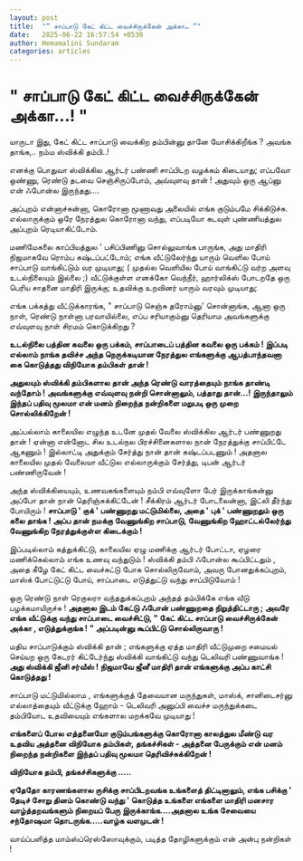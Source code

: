```yaml
---
layout: post
title:  "“ சாப்பாடு கேட் கிட்ட வைச்சிருக்கேன் அக்கா… “"
date:   2025-06-22 16:57:54 +0530
author: Hemamalini Sundaram
categories: articles
---
```


#  " சாப்பாடு கேட் கிட்ட வைச்சிருக்கேன் அக்கா...! " 

யாருடா இது, கேட் கிட்ட சாப்பாடு வைக்கிற தம்பின்னு தானே யோசிக்கிறீங்க ? அவங்க
தாங்க,.. நம்ம ஸ்விக்கி தம்பி..!

எனக்கு பொதுவா ஸ்விக்கில ஆர்டர் பண்ணி சாப்பிடற வழக்கம் கிடையாது; எப்பவோ ஒண்ணு, ரெண்டு
தடவை செஞ்சிருப்போம், அவ்வுளவு தான் ! அதுவும் ஒரு ஆப்னு என் ஃபோன்ல இருந்தது....

அப்புறம் என்னாச்சுன்னா, கொரோனா மூணாவது அலையில் எங்க குடும்பமே சிக்கிடுச்சு.
எல்லாருக்கும் ஒரே நேரத்துல கொரோனா வந்து, எப்படியோ கடவுள் புண்ணியத்துல அப்புறம்
ரெடியாகிட்டோம்.

மணிமேகலை காப்பியத்துல ' பசிப்பிணினு சொல்லுவாங்க பாருங்க, அது மாதிரி நிஜமாகவே
ரொம்ப கஷ்டப்பட்டோம்; எங்க வீட்டுலேர்ந்து யாரும் வெளில போய் சாப்பாடு வாங்கிட்டும் வர
முடியாது; ( முதல்ல வெளியில போய் வாங்கிட்டு வர்ற அளவு உடல்நிலையும் இல்லை ;)
வீட்டுக்குள்ள எனக்கோ வெந்நீர், ஹார்லிக்ஸ் போடறதே ஒரு பெரிய சாதனை மாதிரி இருக்கு;
உதவிக்கு உறவினர் யாரும் வரவும் முடியாது;

எங்க பக்கத்து வீட்டுக்காரங்க, " சாப்பாடு செஞ்சு தரோம்னு' சொன்னாங்க, ஆனா ஒரு நாள்,
ரெண்டு நாள்னா பரவாயில்லை, எப்ப சரியாகும்னு தெரியாம அவங்களுக்கு எவ்வுளவு நாள்
சிரமம் கொடுக்கிறது ?

**உடல்நிலை பத்தின கவலை ஒரு பக்கம், சாப்பாடைப் பத்தின கவலை ஒரு பக்கம் ! இப்படி
எல்லாம் நாங்க தவிச்ச அந்த நெருக்கடியான நேரத்துல எங்களுக்கு ஆபத்பாந்தவனா கை கொடுத்தது
விநியோக தம்பிகள் தான் !**

**அதுலயும் ஸ்விக்கி தம்பிகளால தான் அந்த ரெண்டு வாரத்தையும் நாங்க தாண்டி வந்தோம் !
அவங்களுக்கு எவ்வுளவு நன்றி சொன்னாலும், பத்தாது தான்...! இருந்தாலும் இந்தப் பதிவு
மூலமா என் மனம் நிறைந்த நன்றிகளை மறுபடி ஒரு முறை சொல்லிக்கிறேன் !**

அப்பல்லாம் காலையில எழுந்த உடனே முதல் வேலை ஸ்விக்கில ஆர்டர் பண்ணுறது தான் ! ஏன்னா
என்னோட சில உடல்நல பிரச்சினைகளால நான் நேரத்துக்கு சாப்பிட்டே ஆகணும் ! இல்லாட்டி
அதுக்கும் சேர்த்து நான் தான் கஷ்டப்படணும் ! அதனால காலையில முதல் வேலையா வீட்டுல
எல்லாருக்கும் சேர்த்து, டிபன் ஆர்டர் பண்ணிருவேன் !

அந்த ஸ்விக்கியையும், உணவகங்களையும் நம்பி எவ்வுளோ பேர் இருக்காங்கன்னு அப்போ தான் நான்
தெரிஞ்சுக்கிட்டேன் ! சீக்கிரம் ஆர்டர் போடலைன்னா, இட்லி தீர்ந்து போயிரும் ! **சாப்பாடு '
குக் ' பண்ணுறது மட்டுமில்லை, அதை ' புக் ' பண்ணுறதும் ஒரு கலை தாங்க ! அப்ப தான்
நமக்கு வேணுங்கிற சாப்பாடு, வேணுங்கிற ஹோட்டல்லேர்ந்து வேணுங்கிற நேரத்துக்குள்ள
கிடைக்கும் !**

இப்படில்லாம் கத்துக்கிட்டு, காலையில ஏழு மணிக்கு ஆர்டர் போட்டா, ஏழரை மணிக்கெல்லாம் எங்க
உணவு வந்துடும் ! ஸ்விக்கி தம்பி ஃபோன்ல கூப்பிட்டதும் , அதை கீழே கேட் கிட்ட வைச்சுட்டு
போக சொல்லிருவோம், அவரு போனதுக்கப்புறம், மாஸ்க் போட்டுட்டு போய், சாப்பாடை எடுத்துட்டு
வந்து சாப்பிடுவோம் !

ஒரு ரெண்டு நாள் ரெகுலரா வந்ததுக்கப்புறம் அந்தத் தம்பிக்கே எங்க வீடு பழக்கமாயிருச்சு !
**அதனால இடம் கேட்டு ஃபோன் பண்ணுறதை நிறுத்திட்டாரு ; அவரே எங்க வீட்டுக்கு வந்து
சாப்பாடை வைச்சிட்டு, " கேட் கிட்ட சாப்பாடு வைச்சிருக்கேன் அக்கா , எடுத்துக்குங்க ! "
அப்படின்னு கூப்பிட்டு சொல்லிருவாரு !**

மதிய சாப்பாடுக்கும் ஸ்விக்கி தான் ; எங்களுக்கு ஏத்த மாதிரி வீட்டுமுறை சமையல் செய்யற
ஒரு கேடரர் கிட்டேர்ந்து ஸ்விக்கி வாங்கிட்டு வந்து டெலிவரி பண்ணுவாங்க ! **அது ஸ்விக்கி
ஜீனி சர்வீஸ் ! நிஜமாவே ஜீனீ மாதிரி தான் எங்களுக்கு அப்ப காட்சி கொடுத்தது !**

சாப்பாடு மட்டுமில்லாம , எங்களுக்குத் தேவையான மருந்துகள், மாஸ்க், சானிடைசர்னு
எல்லாத்தையும் வீட்டுக்கு ஹோம் - டெலிவரி அனுப்பி வைச்ச மருந்துக்கடை தம்பியோட
உதவியையும் எங்களால மறக்கவே முடியாது !

**எங்களைப் போல எத்தனையோ குடும்பங்களுக்கு கொரோனா காலத்துல மீண்டு வர உதவிய அத்தனை
விநியோக தம்பிகள், தங்கச்சிகள் - அத்தனை பேருக்கும் என் மனம் நிறைந்த நன்றிகளை இந்தப்
பதிவு மூலமா தெரிவிச்சுக்கிறேன் !**

**விநியோக தம்பி, தங்கச்சிகளுக்கு .....**

**ஏதேதோ காரணங்களால ருசிக்கு சாப்பிடறவங்க உங்களைத் திட்டினாலும், எங்க பசிக்கு '
தேடிச் சோறு தினம் கொண்டு வந்து ' கொடுத்த உங்களை எங்களை மாதிரி மனசார
வாழ்த்தறவங்களும் நிறையப் பேரு இருக்காங்க....அதனால உங்க சேவையை சந்தோஷமா
தொடருங்க.....வாழ்க வளமுடன் !**

வாய்ப்பளித்த மாம்ஸ்ப்ரெஸ்ஸோவுக்கும், படித்த தோழிகளுக்கும் என் அன்பு நன்றிகள் !
